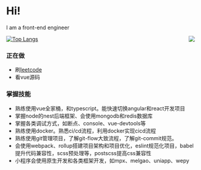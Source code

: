 # Hi!

I am a front-end engineer

<img align="right" src="https://github-readme-stats.vercel.app/api?username=1247748612&show_icons=true&icon_color=CE1D2D&text_color=718096&bg_color=ffffff&hide_title=true" />[![Top Langs](https://github-readme-stats.vercel.app/api/top-langs/?&layout=compact&username=1247748612)](https://github.com/anuraghazra/github-readme-stats)

### 正在做

- 刷[leetcode](https://leetcode-cn.com/u/dengqing-x/)
- 看vue源码

### 掌握技能
- 熟练使用vue全家桶，和typescript。能快速切换angular和react开发项目
- 掌握node的nest后端框架、会使用mongodb和redis数据库
- 掌握各类调试方式，如断点、console、vue-devtools等
- 熟练使用docker。熟悉ci/cd流程，利用docker实现cicd流程
- 熟练使用git管理项目，了解git-flow大致流程，了解git-commit规范。
- 会使用webpack、rollup搭建项目架构和项目优化，eslint规范化项目，babel提升代码兼容性，scss预处理等，postscss提高css兼容性
- 小程序会使用原生开发和各类框架开发，如mpx、melgao、uniapp、wepy
